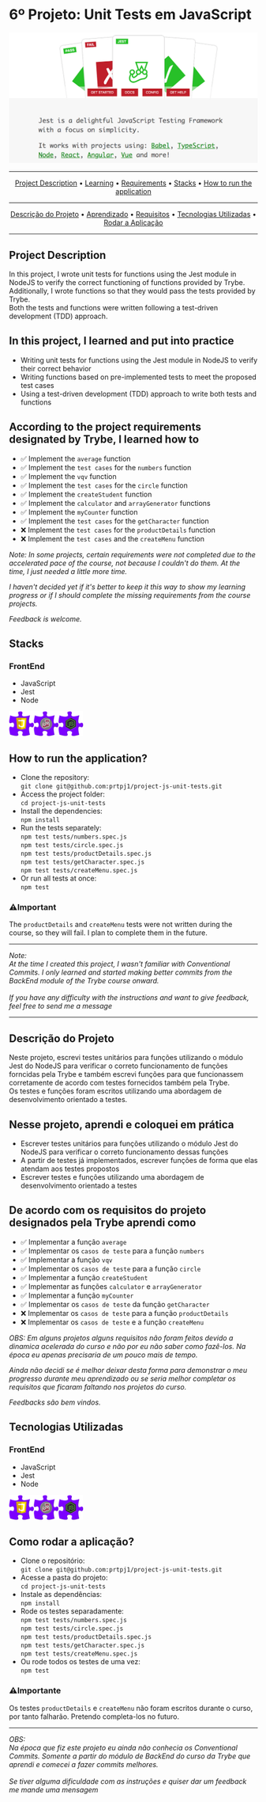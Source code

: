 # 6º Projeto: Unit Tests em JavaScript
<p align="center">
<img src="https://github.com/prtpj1/project-js-unit-tests/blob/main/06%20-%20UnitTests.png" alt="Header" />
</p>

---
<p align="center">
<a href="#project-description">Project Description</a> •
<a href="#in-this-project-i-learned-and-put-into-practice">Learning</a> •
<a href="#according-to-the-project-requirements-designated-by-trybe-i-learned-how-to">Requirements</a> •
<a href="#stacks">Stacks</a> •
<a href="#how-to-run-the-application">How to run the application</a>
</p>

---
<p align="center">
<a href="#descrição-do-projeto">Descrição do Projeto</a> •
<a href="#nesse-projeto-aprendi-e-coloquei-em-prática">Aprendizado</a> •
<a href="#de-acordo-com-os-requisitos-do-projeto-designados-pela-trybe-aprendi-como">Requisitos</a> •
<a href="#tecnologias-utilizadas">Tecnologias Utilizadas</a> •
<a href="#como-rodar-a-aplicação">Rodar a Aplicação</a>
</p>

---
## Project Description
In this project, I wrote unit tests for functions using the Jest module in NodeJS to verify the correct functioning of functions provided by Trybe. Additionally, I wrote functions so that they would pass the tests provided by Trybe. <br>
Both the tests and functions were written following a test-driven development (TDD) approach.

## In this project, I learned and put into practice
- Writing unit tests for functions using the Jest module in NodeJS to verify their correct behavior
- Writing functions based on pre-implemented tests to meet the proposed test cases
- Using a test-driven development (TDD) approach to write both tests and functions

## According to the project requirements designated by Trybe, I learned how to
- ✅ Implement the `average` function
- ✅ Implement the `test cases` for the `numbers` function
- ✅ Implement the `vqv` function
- ✅ Implement the `test cases` for the `circle` function
- ✅ Implement the `createStudent` function
- ✅ Implement the `calculator` and `arrayGenerator` functions
- ✅ Implement the `myCounter` function
- ✅ Implement the `test cases` for the `getCharacter` function
- ❌ Implement the `test cases` for the `productDetails` function
- ❌ Implement the `test cases` and the `createMenu` function

_*Note: In some projects, certain requirements were not completed due to the accelerated pace of the course, not because I couldn't do them. At the time, I just needed a little more time.*_

_*I haven't decided yet if it's better to keep it this way to show my learning progress or if I should complete the missing requirements from the course projects.*_

_*Feedback is welcome.*_

## Stacks
### FrontEnd 
- JavaScript
- Jest
- Node

<a href="https://developer.mozilla.org/en-US/docs/Web/JavaScript" target="_blank" rel="noreferrer"><img src="https://github.com/prtpj1/prtpj1/blob/main/Github%20Imgs/JavaScript2.png?raw=true" width="50" height="50" alt="JavaScript Icon" /></a><a href="https://jestjs.io/" target="_blank" rel="noreferrer"><img src="https://github.com/prtpj1/prtpj1/blob/main/Github%20Imgs/Jest2.png?raw=true" width="50" height="50" alt="Jest Icon" /></a><a href="https://nodejs.org/en/" target="_blank" rel="noreferrer"><img src="https://github.com/prtpj1/prtpj1/blob/main/Github%20Imgs/NodeJS2.png?raw=true" width="50" height="50" alt="NodeJS Icon" /></a>

## How to run the application?
- Clone the repository: <br>
`git clone git@github.com:prtpj1/project-js-unit-tests.git` 
- Access the project folder: <br>
`cd project-js-unit-tests`
- Install the dependencies: <br>
`npm install`  
- Run the tests separately: <br>
`npm test tests/numbers.spec.js`  <br>
`npm test tests/circle.spec.js` <br>
`npm test tests/productDetails.spec.js` <br>
`npm test tests/getCharacter.spec.js` <br>
`npm test tests/createMenu.spec.js` <br>
- Or run all tests at once: <br>
`npm test` 

### :warning:Important 
The `productDetails` and `createMenu` tests were not written during the course, so they will fail. I plan to complete them in the future.

---
_*Note:*_ <br>
_*At the time I created this project, I wasn't familiar with Conventional Commits. I only learned and started making better commits from the BackEnd module of the Trybe course onward.*_ <br><br>
_*If you have any difficulty with the instructions and want to give feedback, feel free to send me a message*_

---
## Descrição do Projeto
Neste projeto, escrevi testes unitários para funções utilizando o módulo Jest do NodeJS para verificar o correto funcionamento de funções forncidas pela Trybe e também escrevi funções para que funcionassem corretamente de acordo com testes fornecidos também pela Trybe.<br>
Os testes e funções foram escritos utilizando uma abordagem de desenvolvimento orientado a testes.

## Nesse projeto, aprendi e coloquei em prática
- Escrever testes unitários para funções utilizando o módulo Jest do NodeJS para verificar o correto funcionamento dessas funções
- A partir de testes já implementados, escrever funções de forma que elas atendam aos testes propostos
- Escrever testes e funções utilizando uma abordagem de desenvolvimento orientado a testes

## De acordo com os requisitos do projeto designados pela Trybe aprendi como
- ✅ Implementar a função `average`
- ✅ Implementar os `casos de teste` para a função `numbers`
- ✅ Implementar a função `vqv`
- ✅ Implementar os `casos de teste` para a função `circle`
- ✅ Implementar a função `createStudent`
- ✅ Implementar as funções `calculator` e `arrayGenerator`
- ✅ Implementar a função `myCounter`
- ✅ Implementar os `casos de teste` da função `getCharacter`
- ❌ Implementar os `casos de teste` para a função `productDetails`
- ❌ Implementar os `casos de teste` e a função `createMenu`

_*OBS: Em alguns projetos alguns requisitos não foram feitos devido a dinamica acelerada do curso e não por eu não saber como fazê-los. Na época eu apenas precisaria de um pouco mais de tempo.*_

_*Ainda não decidi se é melhor deixar desta forma para demonstrar o meu progresso durante meu aprendizado ou se seria melhor completar os requisitos que ficaram faltando nos projetos do curso.*_

_*Feedbacks são bem vindos.*_

## Tecnologias Utilizadas 
### FrontEnd
- JavaScript
- Jest
- Node

<a href="https://developer.mozilla.org/en-US/docs/Web/JavaScript" target="_blank" rel="noreferrer"><img src="https://github.com/prtpj1/prtpj1/blob/main/Github%20Imgs/JavaScript2.png?raw=true" width="50" height="50" alt="JavaScript Icon" /></a><a href="https://jestjs.io/" target="_blank" rel="noreferrer"><img src="https://github.com/prtpj1/prtpj1/blob/main/Github%20Imgs/Jest2.png?raw=true" width="50" height="50" alt="Jest Icon" /></a><a href="https://nodejs.org/en/" target="_blank" rel="noreferrer"><img src="https://github.com/prtpj1/prtpj1/blob/main/Github%20Imgs/NodeJS2.png?raw=true" width="50" height="50" alt="NodeJS Icon" /></a>

## Como rodar a aplicação?
- Clone o repositório: <br>
`git clone git@github.com:prtpj1/project-js-unit-tests.git` 
- Acesse a pasta do projeto: <br>
`cd project-js-unit-tests`
- Instale as dependências: <br>
`npm install`  
- Rode os testes separadamente: <br>
`npm test tests/numbers.spec.js`  <br>
`npm test tests/circle.spec.js` <br>
`npm test tests/productDetails.spec.js` <br>
`npm test tests/getCharacter.spec.js` <br>
`npm test tests/createMenu.spec.js` <br>
- Ou rode todos os testes de uma vez: <br>
`npm test`

### :warning:Importante
Os testes `productDetails` e `createMenu` não foram escritos durante o curso, por tanto falharão. Pretendo completa-los no futuro.


---
_*OBS:*_ <br>
_*Na época que fiz este projeto eu ainda não conhecia os Conventional Commits. Somente a partir do módulo de BackEnd do curso da Trybe que aprendi e comecei a fazer commits melhores.*_ <br><br>
_*Se tiver alguma dificuldade com as instruções e quiser dar um feedback me mande uma mensagem*_

